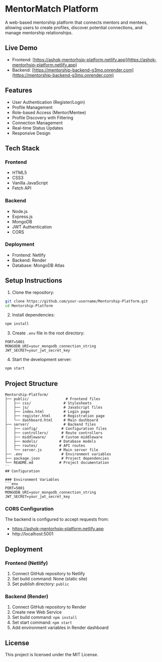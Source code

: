 # MentorMatch Platform

A web-based mentorship platform that connects mentors and mentees, allowing users to create profiles, discover potential connections, and manage mentorship relationships.

## Live Demo

- Frontend: [https://ashok-mentorhsip-platform.netlify.app](https://ashok-mentorhsip-platform.netlify.app)
- Backend: [https://mentorship-backend-g3mo.onrender.com](https://mentorship-backend-g3mo.onrender.com)

## Features

- User Authentication (Register/Login)
- Profile Management
- Role-based Access (Mentor/Mentee)
- Profile Discovery with Filtering
- Connection Management
- Real-time Status Updates
- Responsive Design

## Tech Stack

### Frontend
- HTML5
- CSS3
- Vanilla JavaScript
- Fetch API

### Backend
- Node.js
- Express.js
- MongoDB
- JWT Authentication
- CORS

### Deployment
- Frontend: Netlify
- Backend: Render
- Database: MongoDB Atlas

## Setup Instructions

1. Clone the repository:
```bash
git clone https://github.com/your-username/Mentorship-Platform.git
cd Mentorship-Platform
```

2. Install dependencies:
```bash
npm install
```

3. Create `.env` file in the root directory:
```env
PORT=5001
MONGODB_URI=your_mongodb_connection_string
JWT_SECRET=your_jwt_secret_key
```

4. Start the development server:
```bash
npm start
```

## Project Structure

```
Mentorship-Platform/
├── public/                 # Frontend files
│   ├── css/               # Stylesheets
│   ├── js/                # JavaScript files
│   ├── index.html         # Login page
│   ├── register.html      # Registration page
│   └── dashboard.html     # Main dashboard
├── server/                # Backend files
│   ├── config/           # Configuration files
│   ├── controllers/      # Route controllers
│   ├── middleware/       # Custom middleware
│   ├── models/          # Database models
│   ├── routes/          # API routes
│   └── server.js        # Main server file
├── .env                  # Environment variables
├── package.json          # Project dependencies
└── README.md            # Project documentation
``
## Configuration

### Environment Variables
```env
PORT=5001
MONGODB_URI=your_mongodb_connection_string
JWT_SECRET=your_jwt_secret_key
```

### CORS Configuration
The backend is configured to accept requests from:
- https://ashok-mentorhsip-platform.netlify.app
- http://localhost:5001

## Deployment

### Frontend (Netlify)
1. Connect GitHub repository to Netlify
2. Set build command: None (static site)
3. Set publish directory: `public`

### Backend (Render)
1. Connect GitHub repository to Render
2. Create new Web Service
3. Set build command: `npm install`
4. Set start command: `npm start`
5. Add environment variables in Render dashboard

## License

This project is licensed under the MIT License. 
